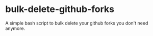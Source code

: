 # bulk-delete-github-forks
A simple bash script to bulk delete your github forks you don't need anymore.

